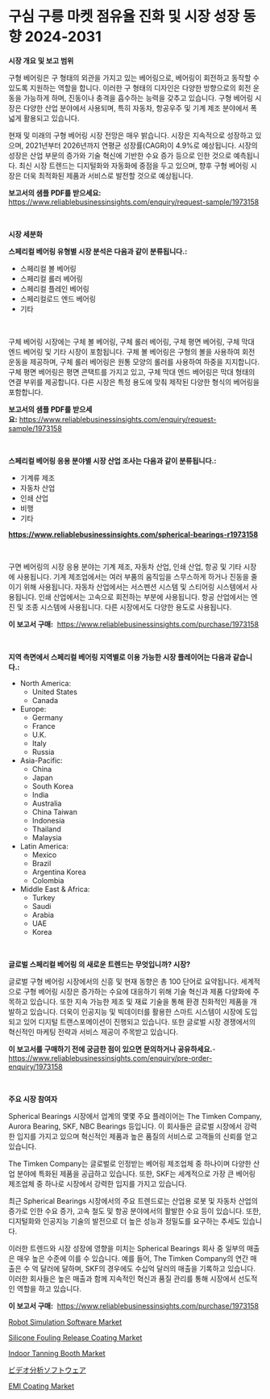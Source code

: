 <p><h1>구심 구릉 마켓 점유율 진화 및 시장 성장 동향 2024-2031</h1></p><p><strong>시장 개요 및 보고 범위</strong></p>
<p><p>구형 베어링은 구 형태의 외관을 가지고 있는 베어링으로, 베어링이 회전하고 동작할 수 있도록 지원하는 역할을 합니다. 이러한 구 형태의 디자인은 다양한 방향으로의 회전 운동을 가능하게 하며, 진동이나 충격을 흡수하는 능력을 갖추고 있습니다. 구형 베어링 시장은 다양한 산업 분야에서 사용되며, 특히 자동차, 항공우주 및 기계 제조 분야에서 폭넓게 활용되고 있습니다.</p><p>현재 및 미래의 구형 베어링 시장 전망은 매우 밝습니다. 시장은 지속적으로 성장하고 있으며, 2021년부터 2026년까지 연평균 성장률(CAGR)이 4.9%로 예상됩니다. 시장의 성장은 산업 부문의 증가와 기술 혁신에 기반한 수요 증가 등으로 인한 것으로 예측됩니다. 최신 시장 트렌드는 디지털화와 자동화에 중점을 두고 있으며, 향후 구형 베어링 시장은 더욱 최적화된 제품과 서비스로 발전할 것으로 예상됩니다.</p></p>
<p><strong>보고서의 샘플 PDF를 받으세요:</strong> <a href="https://www.reliablebusinessinsights.com/enquiry/request-sample/1973158">https://www.reliablebusinessinsights.com/enquiry/request-sample/1973158</a></p>
<p>&nbsp;</p>
<p><strong>시장 세분화</strong></p>
<p><strong>스페리컬 베어링 유형별 시장 분석은 다음과 같이 분류됩니다.:</strong></p>
<p><ul><li>스페리컬 볼 베어링</li><li>스페리컬 롤러 베어링</li><li>스페리컬 플레인 베어링</li><li>스페리컬로드 엔드 베어링</li><li>기타</li></ul></p>
<p>&nbsp;</p>
<p><p>구체 베어링 시장에는 구체 볼 베어링, 구체 롤러 베어링, 구체 평면 베어링, 구체 막대 엔드 베어링 및 기타 시장이 포함됩니다. 구체 볼 베어링은 구형의 볼을 사용하여 회전 운동을 제공하며, 구체 롤러 베어링은 원통 모양의 롤러를 사용하여 하중을 지지합니다. 구체 평면 베어링은 평면 콘택트를 가지고 있고, 구체 막대 엔드 베어링은 막대 형태의 연결 부위를 제공합니다. 다른 시장은 특정 용도에 맞춰 제작된 다양한 형식의 베어링을 포함합니다.</p></p>
<p><strong>보고서의 샘플 PDF를 받으세요:</strong>&nbsp;<a href="https://www.reliablebusinessinsights.com/enquiry/request-sample/1973158">https://www.reliablebusinessinsights.com/enquiry/request-sample/1973158</a></p>
<p>&nbsp;</p>
<p><strong> 스페리컬 베어링 응용 분야별 시장 산업 조사는 다음과 같이 분류됩니다.:</strong></p>
<p><ul><li>기계류 제조</li><li>자동차 산업</li><li>인쇄 산업</li><li>비행</li><li>기타</li></ul></p>
<p><strong><a href="https://www.reliablebusinessinsights.com/spherical-bearings-r1973158">https://www.reliablebusinessinsights.com/spherical-bearings-r1973158</a></strong></p>
<p>&nbsp;</p>
<p><p>구면 베어링의 시장 응용 분야는 기계 제조, 자동차 산업, 인쇄 산업, 항공 및 기타 시장에 사용됩니다. 기계 제조업에서는 여러 부품의 움직임을 스무스하게 하거나 진동을 줄이기 위해 사용됩니다. 자동차 산업에서는 서스펜션 시스템 및 스티어링 시스템에서 사용됩니다. 인쇄 산업에서는 고속으로 회전하는 부분에 사용됩니다. 항공 산업에서는 엔진 및 조종 시스템에 사용됩니다. 다른 시장에서도 다양한 용도로 사용됩니다.</p></p>
<p><strong>이 보고서 구매:</strong>&nbsp; <a href="https://www.reliablebusinessinsights.com/purchase/1973158">https://www.reliablebusinessinsights.com/purchase/1973158</a></p>
<p>&nbsp;</p>
<p><strong>지역 측면에서 스페리컬 베어링 지역별로 이용 가능한 시장 플레이어는 다음과 같습니다.:</strong></p>
<p><ul>
    <li>
        North America:
        <ul>
            <li>United States</li>
            <li>Canada</li>
        </ul>
    </li>
    <li>
        Europe:
        <ul>
            <li>Germany</li>
            <li>France</li>
            <li>U.K.</li>
            <li>Italy</li>
            <li>Russia</li>
        </ul>
    </li>
    <li>
        Asia-Pacific:
        <ul>
            <li>China</li>
            <li>Japan</li>
            <li>South Korea</li>
            <li>India</li>
            <li>Australia</li>
            <li>China Taiwan</li>
            <li>Indonesia</li>
            <li>Thailand</li>
            <li>Malaysia</li>
        </ul>
    </li>
    <li>
        Latin America:
        <ul>
            <li>Mexico</li>
            <li>Brazil</li>
            <li>Argentina Korea</li>
            <li>Colombia</li>
        </ul>
    </li>
    <li>
        Middle East & Africa:
        <ul>
            <li>Turkey</li>
            <li>Saudi</li>
            <li>Arabia</li>
            <li>UAE</li>
            <li>Korea</li>
        </ul>
    </li>
    </ul></p>
<p>&nbsp;</p>
<p><strong>글로벌 스페리컬 베어링 의 새로운 트렌드는 무엇입니까? 시장?</strong></p>
<p><p>글로벌 구형 베어링 시장에서의 신흥 및 현재 동향은 총 100 단어로 요약됩니다. 세계적으로 구형 베어링 시장은 증가하는 수요에 대응하기 위해 기술 혁신과 제품 다양화에 주목하고 있습니다. 또한 지속 가능한 제조 및 재료 기술을 통해 환경 친화적인 제품을 개발하고 있습니다. 더욱이 인공지능 및 빅데이터를 활용한 스마트 시스템이 시장에 도입되고 있어 디지털 트랜스포메이션이 진행되고 있습니다. 또한 글로벌 시장 경쟁에서의 혁신적인 마케팅 전략과 서비스 제공이 주목받고 있습니다.</p></p>
<p><strong>이 보고서를 구매하기 전에 궁금한 점이 있으면 문의하거나 공유하세요.</strong>- <a href="https://www.reliablebusinessinsights.com/enquiry/pre-order-enquiry/1973158">https://www.reliablebusinessinsights.com/enquiry/pre-order-enquiry/1973158</a></p>
<p>&nbsp;</p>
<p><strong>주요 시장 참여자</strong></p>
<p><p>Spherical Bearings 시장에서 업계의 몇몇 주요 플레이어는 The Timken Company, Aurora Bearing, SKF, NBC Bearings 등입니다. 이 회사들은 글로벌 시장에서 강력한 입지를 가지고 있으며 혁신적인 제품과 높은 품질의 서비스로 고객들의 신뢰를 얻고 있습니다. </p><p>The Timken Company는 글로벌로 인정받는 베어링 제조업체 중 하나이며 다양한 산업 분야에 특화된 제품을 공급하고 있습니다. 또한, SKF는 세계적으로 가장 큰 베어링 제조업체 중 하나로 시장에서 강력한 입지를 가지고 있습니다. </p><p>최근 Spherical Bearings 시장에서의 주요 트렌드로는 산업용 로봇 및 자동차 산업의 증가로 인한 수요 증가, 고속 철도 및 항공 분야에서의 활발한 수요 등이 있습니다. 또한, 디지털화와 인공지능 기술의 발전으로 더 높은 성능과 정밀도를 요구하는 추세도 있습니다.</p><p>이러한 트렌드와 시장 성장에 영향을 미치는 Spherical Bearings 회사 중 일부의 매출은 매우 높은 수준에 이를 수 있습니다. 예를 들어, The Timken Company의 연간 매출은 수 억 달러에 달하며, SKF의 경우에도 수십억 달러의 매출을 기록하고 있습니다. 이러한 회사들은 높은 매출과 함께 지속적인 혁신과 품질 관리를 통해 시장에서 선도적인 역할을 하고 있습니다.</p></p>
<p><strong>이 보고서 구매:</strong>&nbsp;&nbsp;<a href="https://www.reliablebusinessinsights.com/purchase/1973158">https://www.reliablebusinessinsights.com/purchase/1973158</a></p>
<p><p><a href="https://github.com/luckyshygirl/Market-Research-Report-List-4/blob/main/robot-simulation-software-market.md">Robot Simulation Software Market</a></p><p><a href="https://www.linkedin.com/pulse/silicone-fouling-release-coating-market-goal-estimating-size-tshee">Silicone Fouling Release Coating Market</a></p><p><a href="https://issuu.com/reportprime-2/docs/indoor-tanning-booth-market-size-2030.pptx">Indoor Tanning Booth Market</a></p><p><a href="https://medium.com/@alfredodance/%E3%83%93%E3%83%87%E3%82%AA%E5%88%86%E6%9E%90%E3%82%BD%E3%83%95%E3%83%88%E3%82%A6%E3%82%A7%E3%82%A2%E5%B8%82%E5%A0%B4%E3%81%AF-%E5%B8%82%E5%A0%B4%E3%82%B7%E3%82%A7%E3%82%A2-%E5%B8%82%E5%A0%B4%E3%83%88%E3%83%AC%E3%83%B3%E3%83%89-%E5%B8%82%E5%A0%B4%E6%88%90%E9%95%B7%E3%81%AB%E9%96%A2%E3%81%99%E3%82%8B%E6%83%85%E5%A0%B1%E3%82%92%E6%8F%90%E4%BE%9B%E3%81%97%E3%81%BE%E3%81%99-443aebeb0c39">ビデオ分析ソフトウェア</a></p><p><a href="https://www.linkedin.com/pulse/emi-coating-market-size-2024-2031-global-industrial-4re7f">EMI Coating Market</a></p></p>